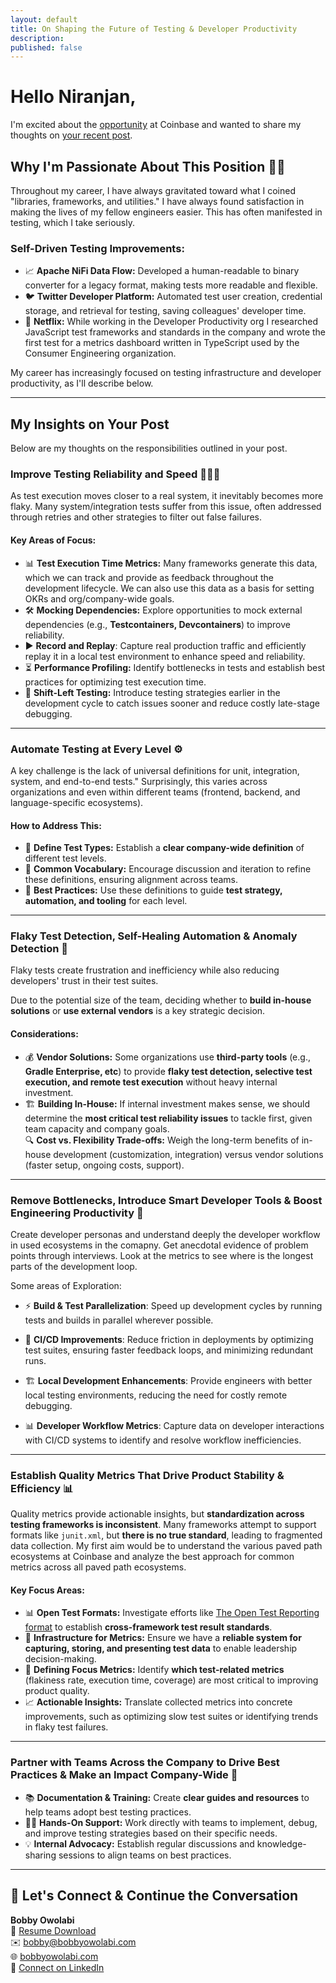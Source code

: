 ```yaml
---
layout: default
title: On Shaping the Future of Testing & Developer Productivity
description: 
published: false
---
```


# Hello Niranjan,  

I'm excited about the [opportunity][job] at Coinbase and wanted to share my thoughts on [your recent post][post].  

## Why I'm Passionate About This Position 💪🏾
Throughout my career, I have always gravitated toward what I coined "libraries, frameworks, and utilities." I have always found satisfaction in making the lives of my fellow engineers easier. This has often manifested in testing, which I take seriously. 

### **Self-Driven Testing Improvements**:
- 📈 **Apache NiFi Data Flow:** Developed a human-readable to binary converter for a legacy format, making tests more readable and flexible.  
- 🐦 **Twitter Developer Platform:** Automated test user creation, credential storage, and retrieval for testing, saving colleagues' developer time.
- 🍿 **Netflix:** While working in the Developer Productivity org I researched JavaScript test frameworks and standards in the company and wrote the first test for a metrics dashboard written in TypeScript used by the Consumer Engineering organization.  

My career has increasingly focused on testing infrastructure and developer productivity, as I'll describe below.

---

## **My Insights on Your Post**  
Below are my thoughts on the responsibilities outlined in your post.  

### **Improve Testing Reliability and Speed 🏃🏾‍♂️** 
As test execution moves closer to a real system, it inevitably becomes more flaky. Many system/integration tests suffer from this issue, often addressed through retries and other strategies to filter out false failures.  

#### **Key Areas of Focus**:
- 📊 **Test Execution Time Metrics:** Many frameworks generate this data, which we can track and provide as feedback throughout the development lifecycle.  We can also use this data as a basis for setting OKRs and org/company-wide goals. 
- 🛠️ **Mocking Dependencies:** Explore opportunities to mock external dependencies (e.g., **Testcontainers, Devcontainers**) to improve reliability.  
- ▶️ **Record and Replay**: Capture real production traffic and efficiently replay it in a local test environment to enhance speed and reliability.
- ⏳ **Performance Profiling:** Identify bottlenecks in tests and establish best practices for optimizing test execution time.  
-  🔄 **Shift-Left Testing:** Introduce testing strategies earlier in the development cycle to catch issues sooner and reduce costly late-stage debugging.  

---

### **Automate Testing at Every Level ⚙️**  
A key challenge is the lack of universal definitions for unit, integration, system, and end-to-end tests." Surprisingly, this varies across organizations and even within different teams (frontend, backend, and language-specific ecosystems).  

#### **How to Address This**:
- 📖 **Define Test Types:** Establish a **clear company-wide definition** of different test levels.  
- 🎯 **Common Vocabulary:** Encourage discussion and iteration to refine these definitions, ensuring alignment across teams.  
- 🚀 **Best Practices:** Use these definitions to guide **test strategy, automation, and tooling** for each level.  

---

### **Flaky Test Detection, Self-Healing Automation & Anomaly Detection 🤖**  
Flaky tests create frustration and inefficiency while also reducing developers' trust in their test suites.

Due to the potential size of the team, deciding whether to **build in-house solutions** or **use external vendors** is a key strategic decision.  

#### **Considerations**:
- 💰 **Vendor Solutions:** Some organizations use **third-party tools** (e.g., **Gradle Enterprise, etc**) to provide **flaky test detection, selective test execution, and remote test execution** without heavy internal investment.  
- 🏗️ **Building In-House:** If internal investment makes sense, we should determine the **most critical test reliability issues** to tackle first, given team capacity and company goals.  
 🔍 **Cost vs. Flexibility Trade-offs:** Weigh the long-term benefits of in-house development (customization, integration) versus vendor solutions (faster setup, ongoing costs, support).

---

### **Remove Bottlenecks, Introduce Smart Developer Tools & Boost Engineering Productivity 🚀**  
Create developer personas and understand deeply the developer workflow in used ecosystems in the comapny.  Get anecdotal evidence of problem points through interviews.  Look at the metrics to see where is the longest parts of the development loop.


Some areas of Exploration:
- ⚡ **Build & Test Parallelization**: Speed up development cycles by running tests and builds in parallel wherever possible.

- 🔄 **CI/CD Improvements**: Reduce friction in deployments by optimizing test suites, ensuring faster feedback loops, and minimizing redundant runs.

- 🏗️ **Local Development Enhancements**: Provide engineers with better local testing environments, reducing the need for costly remote debugging.

- 📊 **Developer Workflow Metrics**: Capture data on developer interactions with CI/CD systems to identify and resolve workflow inefficiencies.

---

### **Establish Quality Metrics That Drive Product Stability & Efficiency 📊**  
Quality metrics provide actionable insights, but **standardization across testing frameworks is inconsistent**. Many frameworks attempt to support formats like `junit.xml`, but **there is no true standard**, leading to fragmented data collection.  My first aim would be to understand the various paved path ecosystems at Coinbase and analyze the best approach for common metrics across all paved path ecosystems.

#### **Key Focus Areas**:
- 📊 **Open Test Formats:** Investigate efforts like [The Open Test Reporting format][open-test-reporting-format] to establish **cross-framework test result standards**.  
- 📡 **Infrastructure for Metrics:** Ensure we have a **reliable system for capturing, storing, and presenting test data** to enable leadership decision-making.  
- 🎯 **Defining Focus Metrics:** Identify **which test-related metrics** (flakiness rate, execution time, coverage) are most critical to improving product quality.  
- 📈 **Actionable Insights:** Translate collected metrics into concrete improvements, such as optimizing slow test suites or identifying trends in flaky test failures.

---

### **Partner with Teams Across the Company to Drive Best Practices & Make an Impact Company-Wide 🤝**  
- 📚 **Documentation & Training:** Create **clear guides and resources** to help teams adopt best testing practices.  
- 🏋🏾 **Hands-On Support:** Work directly with teams to implement, debug, and improve testing strategies based on their specific needs.  
- 💡 **Internal Advocacy:** Establish regular discussions and knowledge-sharing sessions to align teams on best practices.  

---

## **📩 Let's Connect & Continue the Conversation**  
**Bobby Owolabi**  
📄 [Resume Download][resume-download]  
✉️ bobby@bobbyowolabi.com <br/>
🌐 [bobbyowolabi.com](https://www.bobbyowolabi.com/)  
🔗 [Connect on LinkedIn](https://linkedin.com/in/bobbyowolabi)



[post]: https://www.linkedin.com/posts/niranjanprithviraj_software-engineer-frontend-consumer-ceti-activity-7300564482466938882-EzOU
[resume-download]: https://drive.google.com/file/d/1H-a-Q2rRVj9nAPh1qad4CvTfojAlZ7GP/view?usp=sharing
[open-test-reporting-format]: https://github.com/junit-team/junit5/issues/4113
[job]: https://www.coinbase.com/careers/positions/6202747
